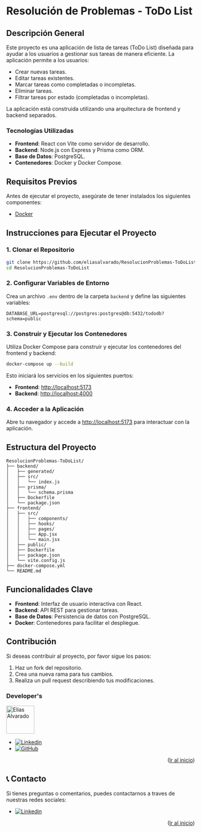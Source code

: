 # Resolución de Problemas - ToDo List

## Descripción General
Este proyecto es una aplicación de lista de tareas (ToDo List) diseñada para ayudar a los usuarios a gestionar sus tareas de manera eficiente. La aplicación permite a los usuarios:

- Crear nuevas tareas.
- Editar tareas existentes.
- Marcar tareas como completadas o incompletas.
- Eliminar tareas.
- Filtrar tareas por estado (completadas o incompletas).

La aplicación está construida utilizando una arquitectura de frontend y backend separados.

### Tecnologías Utilizadas
- **Frontend**: React con Vite como servidor de desarrollo.
- **Backend**: Node.js con Express y Prisma como ORM.
- **Base de Datos**: PostgreSQL.
- **Contenedores**: Docker y Docker Compose.

## Requisitos Previos
Antes de ejecutar el proyecto, asegúrate de tener instalados los siguientes componentes:

- [Docker](https://www.docker.com/)

## Instrucciones para Ejecutar el Proyecto

### 1. Clonar el Repositorio
```bash
git clone https://github.com/eliasalvarado/ResolucionProblemas-ToDoList.git
cd ResolucionProblemas-ToDoList
```

### 2. Configurar Variables de Entorno
Crea un archivo `.env` dentro de la carpeta `backend` y define las siguientes variables:

```env
DATABASE_URL=postgresql://postgres:postgres@db:5432/tododb?schema=public
```

### 3. Construir y Ejecutar los Contenedores
Utiliza Docker Compose para construir y ejecutar los contenedores del frontend y backend:

```bash
docker-compose up --build
```

Esto iniciará los servicios en los siguientes puertos:
- **Frontend**: [http://localhost:5173](http://localhost:5173)
- **Backend**: [http://localhost:4000](http://localhost:4000)

### 4. Acceder a la Aplicación
Abre tu navegador y accede a [http://localhost:5173](http://localhost:5173) para interactuar con la aplicación.

## Estructura del Proyecto

```
ResolucionProblemas-ToDoList/
├── backend/
│   ├── generated/
│   ├── src/
│   │   └── index.js
│   ├── prisma/
│   │   └── schema.prisma
│   ├── Dockerfile
│   └── package.json
├── frontend/
│   ├── src/
│   │   ├── components/
│   │   ├── hooks/
│   │   ├── pages/
│   │   ├── App.jsx
│   │   └── main.jsx
│   ├── public/
│   ├── Dockerfile
│   ├── package.json
│   └── vite.config.js
├── docker-compose.yml
└── README.md
```

## Funcionalidades Clave
- **Frontend**: Interfaz de usuario interactiva con React.
- **Backend**: API REST para gestionar tareas.
- **Base de Datos**: Persistencia de datos con PostgreSQL.
- **Docker**: Contenedores para facilitar el despliegue.

## Contribución
Si deseas contribuir al proyecto, por favor sigue los pasos:
1. Haz un fork del repositorio.
2. Crea una nueva rama para tus cambios.
3. Realiza un pull request describiendo tus modificaciones.

### Developer's

<a href="https://github.com/eliasalvarado">
  <img width='75' src="https://avatars.githubusercontent.com/u/77988653?v=4" alt="Elias Alvarado" />
</a>

* [![Linkedin][Linkedin]][Linkedin-elias]
* [![GitHub][GitHub]][GitHub-elias]

<p align="right">(<a href="#readme-top">Ir al inicio</a>)</p>

## 📞 Contacto
Si tienes preguntas o comentarios, puedes contactarnos a traves de nuestras redes sociales:

* [![Linkedin][Linkedin]][Linkedin-elias]

<p align="right">(<a href="#readme-top">Ir al inicio</a>)</p>


<!-- MARKDOWN LINKS & IMAGES -->
[Linkedin-elias]: https://www.linkedin.com/in/ealvaradorax/
[Linkedin]: https://img.shields.io/badge/-LinkedIn-black.svg?style=for-the-badge&logo=linkedin&colorB=555
[Github-elias]: https://github.com/eliasalvarado
[GitHub]: https://img.shields.io/badge/github-%23121011.svg?style=for-the-badge&logo=github&logoColor=white